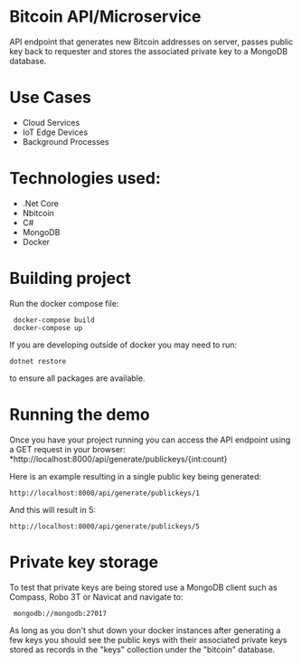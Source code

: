 # Bitcoin API/Microservice
API endpoint that generates new Bitcoin addresses on server, passes public key back to requester and stores the associated private key to a MongoDB database.

# Use Cases
* Cloud Services
* IoT Edge Devices
* Background Processes

# Technologies used:
* .Net Core
* Nbitcoin
* C#
* MongoDB
* Docker

# Building project
Run the docker compose file:

     docker-compose build
     docker-compose up

If you are developing outside of docker you may need to run:

    dotnet restore

to ensure all packages are available.

# Running the demo
Once you have your project running you can access the API endpoint using a GET request in your browser:
*http://localhost:8000/api/generate/publickeys/{int:count}

Here is an example resulting in a single public key being generated:

    http://localhost:8000/api/generate/publickeys/1

And this will result in 5:

    http://localhost:8000/api/generate/publickeys/5

# Private key storage
To test that private keys are being stored use a MongoDB client such as Compass, Robo 3T or Navicat and navigate to:

     mongodb://mongodb:27017

As long as you don't shut down your docker instances after generating a few keys you should see the public keys with their associated private keys stored as records in the "keys" collection under the "bitcoin" database.